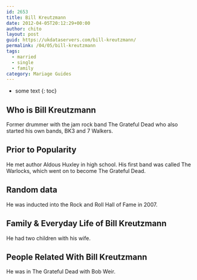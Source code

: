 ```yaml
---
id: 2653
title: Bill Kreutzmann
date: 2012-04-05T20:12:29+00:00
author: chito
layout: post
guid: https://ukdataservers.com/bill-kreutzmann/
permalink: /04/05/bill-kreutzmann  
tags:
  - married
  - single
  - family
category: Mariage Guides
---
```


* some text
{: toc}


## Who is  Bill Kreutzmann
                  
                  
                  
Former drummer with the jam rock band The Grateful Dead who also started his own bands, BK3 and 7 Walkers.
                  
                
                
                
## Prior to Popularity 
                  
                  
                  
He met author Aldous Huxley in high school. His first band was called The Warlocks, which went on to become The Grateful Dead.
                  
                
                
                
## Random data 
                  
                  
                  
He was inducted into the Rock and Roll Hall of Fame in 2007.
                  
                
                
                
## Family & Everyday Life of Bill Kreutzmann
                  
                  
                  
He had two children with his wife.
                  
                
                
                
## People Related With  Bill Kreutzmann
                  
                  
                  
He was in The Grateful Dead with Bob Weir.
                  
                
              
            
          
          
          
    
    
  
